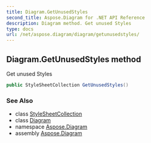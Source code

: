 ```yaml
---
title: Diagram.GetUnusedStyles
second_title: Aspose.Diagram for .NET API Reference
description: Diagram method. Get unused Styles
type: docs
url: /net/aspose.diagram/diagram/getunusedstyles/
---
```

## Diagram.GetUnusedStyles method

Get unused Styles

```csharp
public StyleSheetCollection GetUnusedStyles()
```

### See Also

* class [StyleSheetCollection](../../stylesheetcollection/)
* class [Diagram](../)
* namespace [Aspose.Diagram](../../diagram/)
* assembly [Aspose.Diagram](../../../)


